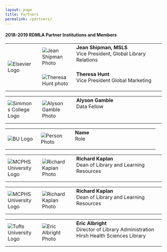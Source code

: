 ```yaml
---
layout: page
title: Partners
permalink: /partners/
---
```

#### 2018-2019 RDMLA Partner Institutions and Members

<table>
  <tr><td rowspan="3" width="20%"><img src="/home/images/Elsevier.png" alt="Elsevier Logo"></td>
    <td><div style="width:100px;float:left;margin:10px"><img src="/home/images/Jean-Shipman.jpg" alt="Jean Shipman Photo"></div><div><b>Jean Shipman, MSLS</b><br> Vice President, Global Library Relations</div></td></tr>
  <tr><td><div style="width:100px;float:left;margin:10px"><img src="/home/images/Theresa-Hunt.jpeg" alt="Theresa Hunt photo"></div><div><b>Theresa Hunt</b><br> Vice President Global Marketing</div></td></tr>
  </table>

<table>
  <tr><td rowspan="3" width="20%"><img src="/home/images/simmons-college.png" alt="Simmons College Logo"></td>
    <td><div style="width:100px;float:left;margin:10px"><img src="/home/images/Alyson-Gamble.png " alt="Alyson Gamble Photo"></div><div><b>Alyson Gamble</b><br> Data Fellow</div></td></tr>
  </table>

<table>
  <tr><td rowspan="3" width="20%"><img src="/home/images/boston-university.png" alt="BU Logo"></td>
    <td><div style="width:100px;float:left;margin:10px"><img src="/home/images/person.jpg" alt="Person Photo"></div><div><b>Name</b><br> Role</div></td></tr>
  </table>
  
  <table>
  <tr><td rowspan="3" width="20%"><img src="/home/images/MCPHS.png" alt="MCPHS University Logo"></td>
    <td><div style="width:100px;float:left;margin:10px"><img src="/home/images/Rich-Kaplan.jpg" alt="Richard Kaplan Photo"></div><div><b>Richard Kaplan</b><br> Dean of Library and Learning Resources</div></td></tr>
  </table>

<table>
  <tr><td rowspan="3" width="20%"><img src="/home/images/MCPHS.png" alt="MCPHS University Logo"></td>
    <td><div style="width:100px;float:left;margin:10px"><img src="/home/images/Rich-Kaplan.jpg" alt="Richard Kaplan Photo"></div><div><b>Richard Kaplan</b><br> Dean of Library and Learning Resources</div></td></tr>
  </table>
  
  <table>
  <tr><td rowspan="3" width="20%"><img src="/home/images/Tufts-University.jpg" alt="Tufts University Logo"></td>
    <td><div style="width:100px;float:left;margin:10px"><img src="/home/images/Eric-Albright.jpg" alt="Eric Albright Photo"></div><div><b>Eric Albright</b><br> Director of Library Administration Hirsh Health Sciences Library</div></td></tr>
  </table>
